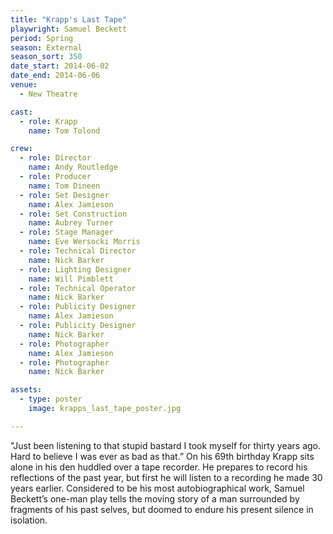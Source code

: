 ```yaml
---
title: "Krapp's Last Tape"
playwright: Samuel Beckett
period: Spring
season: External
season_sort: 350
date_start: 2014-06-02
date_end: 2014-06-06
venue:
  - New Theatre

cast:
  - role: Krapp
    name: Tom Tolond

crew:
  - role: Director
    name: Andy Routledge
  - role: Producer
    name: Tom Dineen
  - role: Set Designer
    name: Alex Jamieson
  - role: Set Construction
    name: Aubrey Turner
  - role: Stage Manager
    name: Eve Wersocki Morris
  - role: Technical Director
    name: Nick Barker
  - role: Lighting Designer
    name: Will Pimblett
  - role: Technical Operator
    name: Nick Barker
  - role: Publicity Designer
    name: Alex Jamieson
  - role: Publicity Designer
    name: Nick Barker
  - role: Photographer
    name: Alex Jamieson
  - role: Photographer
    name: Nick Barker

assets:
  - type: poster
    image: krapps_last_tape_poster.jpg

---
```


"Just been listening to that stupid bastard I took myself for thirty years ago. Hard to believe I was ever as bad as that.” On his 69th birthday Krapp sits alone in his den huddled over a tape recorder. He prepares to record his reflections of the past year, but first he will listen to a recording he made 30 years earlier. Considered to be his most autobiographical work, Samuel Beckett’s one-man play tells the moving story of a man surrounded by fragments of his past selves, but doomed to endure his present silence in isolation.
